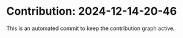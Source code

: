 # Contribution: 2024-12-14-20-46
This is an automated commit to keep the contribution graph active.
